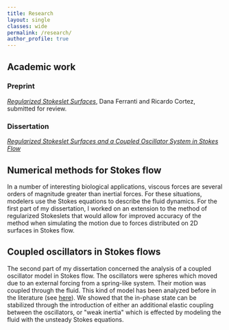 ```yaml
---
title: Research
layout: single
classes: wide
permalink: /research/
author_profile: true
---
```

## Academic work
### Preprint
[*Regularized Stokeslet Surfaces*](https://arxiv.org/abs/2310.14470), Dana Ferranti and Ricardo Cortez, submitted for review.
### Dissertation
[*Regularized Stokeslet Surfaces and a Coupled Oscillator System in Stokes Flow*](https://digitallibrary.tulane.edu/islandora/object/tulane%3A144133)

## Numerical methods for Stokes flow
In a number of interesting biological applications, viscous forces are several orders of magnitude greater than inertial forces. For these situations, modelers use the Stokes equations to describe the fluid dynamics. For the first part of my dissertation, I worked on an extension to the method of regularized Stokeslets that would allow for improved accuracy of the method when simulating the motion due to forces distributed on 2D surfaces in Stokes flow.

## Coupled oscillators in Stokes flows
The second part of my dissertation concerned the analysis of a coupled oscillator model in Stokes flow. The oscillators were spheres which moved due to an external forcing from a spring-like system. Their motion was coupled through the fluid. This kind of model has been analyzed before in the literature (see [here](https://www.pnas.org/doi/full/10.1073/pnas.0912455107)). We showed that the in-phase state can be stabilized through the introduction of either an additional elastic coupling between the oscillators, or "weak inertia" which is effected by modeling the fluid with the unsteady Stokes equations.

